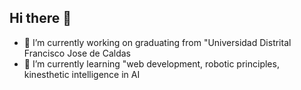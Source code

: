 ## Hi there 👋
- 🔭 I’m currently working on graduating from "Universidad Distrital Francisco Jose de Caldas
- 🌱 I’m currently learning "web development, robotic principles, kinesthetic intelligence in AI

<!--
**Fernando2528/Fernando2528** is a ✨ _special_ ✨ repository because its `README.md` (this file) appears on your GitHub profile.

Here are some ideas to get you started:


- 👯 I’m looking to collaborate on ...
- 🤔 I’m looking for help with ...
- 💬 Ask me about ...
- 📫 How to reach me: ...
- 😄 Pronouns: ...
- ⚡ Fun fact: ...
-->

